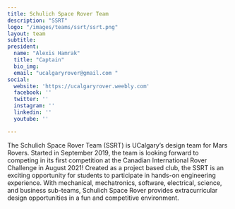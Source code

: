 ```yaml
---
title: Schulich Space Rover Team
description: "SSRT"
logo: "/images/teams/ssrt/ssrt.png"
layout: team
subtitle: 
president:
  name: "Alexis Hamrak"
  title: "Captain"
  bio_img:
  email: "ucalgaryrover@gmail.com "
social:
  website: 'https://ucalgaryrover.weebly.com'
  facebook: ''
  twitter: ''
  instagram: ''
  linkedin: ''
  youtube: ''

---
```


The Schulich Space Rover Team (SSRT) is UCalgary’s design team for Mars Rovers. Started in September 2019, the team is looking forward to competing in its first competition at the Canadian International Rover Challenge in August 2021! Created as a project based club, the SSRT is an exciting opportunity for students to participate in hands-on engineering experience. With mechanical, mechatronics, software, electrical, science, and business sub-teams, Schulich Space Rover provides extracurricular design opportunities in a fun and competitive environment.